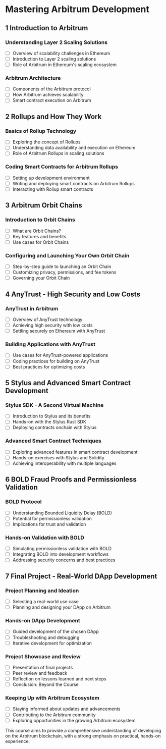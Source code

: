 # Mastering Arbitrum Development

## 1 Introduction to Arbitrum

### Understanding Layer 2 Scaling Solutions

- [ ] Overview of scalability challenges in Ethereum
- [ ] Introduction to Layer 2 scaling solutions
- [ ] Role of Arbitrum in Ethereum's scaling ecosystem

### Arbitrum Architecture

- [ ] Components of the Arbitrum protocol
- [ ] How Arbitrum achieves scalability
- [ ] Smart contract execution on Arbitrum

## 2 Rollups and How They Work

### Basics of Rollup Technology

- [ ] Exploring the concept of Rollups
- [ ] Understanding data availability and execution on Ethereum
- [ ] Role of Arbitrum Rollups in scaling solutions

### Coding Smart Contracts for Arbitrum Rollups

- [ ] Setting up development environment
- [ ] Writing and deploying smart contracts on Arbitrum Rollups
- [ ] Interacting with Rollup smart contracts

## 3 Arbitrum Orbit Chains

### Introduction to Orbit Chains

- [ ] What are Orbit Chains?
- [ ] Key features and benefits
- [ ] Use cases for Orbit Chains

### Configuring and Launching Your Own Orbit Chain

- [ ] Step-by-step guide to launching an Orbit Chain
- [ ] Customizing privacy, permissions, and fee tokens
- [ ] Governing your Orbit Chain

## 4 AnyTrust - High Security and Low Costs

### AnyTrust in Arbitrum

- [ ] Overview of AnyTrust technology
- [ ] Achieving high security with low costs
- [ ] Settling securely on Ethereum with AnyTrust

### Building Applications with AnyTrust

- [ ] Use cases for AnyTrust-powered applications
- [ ] Coding practices for building on AnyTrust
- [ ] Best practices for optimizing costs

## 5 Stylus and Advanced Smart Contract Development

### Stylus SDK - A Second Virtual Machine

- [ ] Introduction to Stylus and its benefits
- [ ] Hands-on with the Stylus Rust SDK
- [ ] Deploying contracts onchain with Stylus

### Advanced Smart Contract Techniques

- [ ] Exploring advanced features in smart contract development
- [ ] Hands-on exercises with Stylus and Solidity
- [ ] Achieving interoperability with multiple languages

## 6 BOLD Fraud Proofs and Permissionless Validation

### BOLD Protocol

- [ ] Understanding Bounded Liquidity Delay (BOLD)
- [ ] Potential for permissionless validation
- [ ] Implications for trust and validation

### Hands-on Validation with BOLD

- [ ] Simulating permissionless validation with BOLD
- [ ] Integrating BOLD into development workflows
- [ ] Addressing security concerns and best practices

## 7 Final Project - Real-World DApp Development

### Project Planning and Ideation

- [ ] Selecting a real-world use case
- [ ] Planning and designing your DApp on Arbitrum

### Hands-on DApp Development

- [ ] Guided development of the chosen DApp
- [ ] Troubleshooting and debugging
- [ ] Iterative development for optimization

### Project Showcase and Review

- [ ] Presentation of final projects
- [ ] Peer review and feedback
- [ ] Reflection on lessons learned and next steps
- [ ] Conclusion: Beyond the Course

### Keeping Up with Arbitrum Ecosystem

- [ ] Staying informed about updates and advancements
- [ ] Contributing to the Arbitrum community
- [ ] Exploring opportunities in the growing Arbitrum ecosystem

This course aims to provide a comprehensive understanding of developing on the Arbitrum blockchain, with a strong emphasis on practical, hands-on experience.
